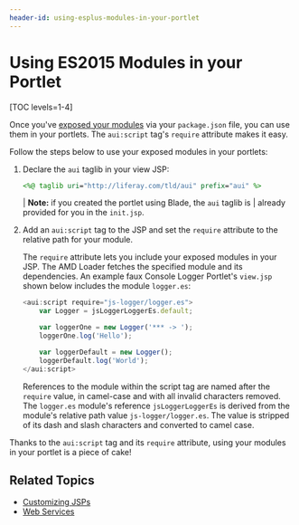 ```yaml
---
header-id: using-esplus-modules-in-your-portlet
---
```


# Using ES2015 Modules in your Portlet

[TOC levels=1-4]

Once you've [exposed your modules](/docs/7-2/frameworks/-/knowledge_base/f/using-javascript-in-your-portlets) 
via your `package.json` file, you can use them in your portlets. The 
`aui:script` tag's `require` attribute makes it easy. 

Follow the steps below to use your exposed modules in your portlets:

1.  Declare the `aui` taglib in your view JSP:

    ```jsp
    <%@ taglib uri="http://liferay.com/tld/aui" prefix="aui" %>
    ```

    | **Note:** if you created the portlet using Blade, the `aui` taglib is 
    | already provided for you in the `init.jsp`. 

2.  Add an `aui:script` tag to the JSP and set the `require` attribute to the 
    relative path for your module. 

    The `require` attribute lets you include your exposed modules in your JSP. 
    The AMD Loader fetches the specified module and its dependencies. An example 
    faux Console Logger Portlet's `view.jsp` shown below includes the module 
    `logger.es`:

    ```javascript
    <aui:script require="js-logger/logger.es">
        var Logger = jsLoggerLoggerEs.default;

        var loggerOne = new Logger('*** -> ');
        loggerOne.log('Hello');

        var loggerDefault = new Logger();
        loggerDefault.log('World');
    </aui:script>
    ```

    References to the module within the script tag are named after the `require` 
    value, in camel-case and with all invalid characters removed. The 
    `logger.es` module's reference `jsLoggerLoggerEs` is derived from 
    the module's relative path value `js-logger/logger.es`. The value 
    is stripped of its dash and slash characters and converted to camel case. 

Thanks to the `aui:script` tag and its `require` attribute, using your modules 
in your portlet is a piece of cake! 

## Related Topics

- [Customizing JSPs](/docs/7-2/customization/-/knowledge_base/c/customizing-jsps)
- [Web Services](/docs/7-2/frameworks/-/knowledge_base/f/web-services)
